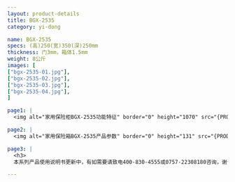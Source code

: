 ```yaml
---
layout: product-details
title: BGX-2535
category: yi-dong

name: BGX-2535
specs: (高)250(宽)350(深)250mm
thickness: 门3mm，箱体1.5mm
weight: 8公斤
images: [
["bgx-2535-01.jpg"],
["bgx-2535-02.jpg"],
["bgx-2535-03.jpg"],
["bgx-2535-04.jpg"],
]

page1: |
  <img alt="家用保险柜BGX-2535功能特征" border="0" height="1070" src="{PRODUCT_IMAGES}products/bgx-2535-gn.jpg" width="538" />

page2: |
  <img alt="家用保险箱BGX-2535产品参数" border="0" height="131" src="{PRODUCT_IMAGES}products/bgx-2535-cpcs.jpg" width="538" />

page3: |
  <h3>
  本系列产品使用说明书更新中，有如需要请致电400-830-4555或0757-22308180咨询，谢谢！</h3>

---
```

